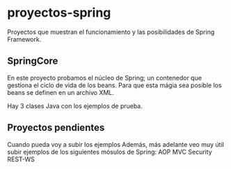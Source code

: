 # proyectos-spring
Proyectos que muestran el funcionamiento y las posibilidades de Spring Framework.

SpringCore
-----------
En este proyecto probamos el núcleo de Spring; un contenedor 
que gestiona el ciclo de vida de los beans.
Para que esta mágia sea posible los beans se definen en un archivo XML.

Hay 3 clases Java con los ejemplos de prueba.


Proyectos pendientes
--------------------
Cuando pueda voy a subir los ejemplos
Además, más adelante veo muy útil subir ejemplos de los siguientes mósulos de Spring: 
AOP MVC Security REST-WS


